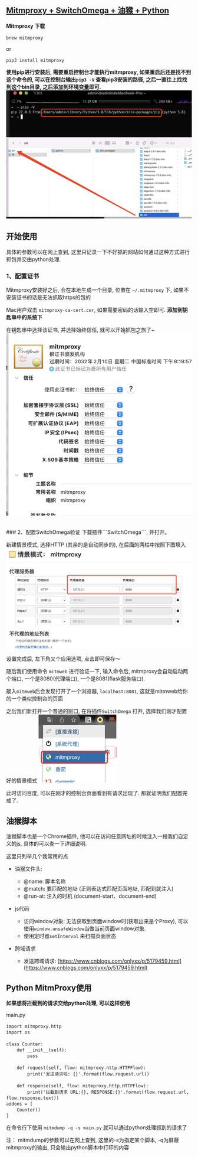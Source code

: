 ## [Mitmproxy + SwitchOmega + 油猴 + Python](https://puffhub.github.io/)

**Mitmproxy 下载**

```
brew mitmproxy
```
or

```
pip3 install mitmproxy
```

**使用pip进行安装后, 需要重启控制台才能执行mitmproxy, 如果重启后还是找不到这个命令的, 可以在控制台输出```pip3 -V``` 查看pip3安装的路径, 之后一直往上找找到这个bin目录, 之后添加到环境变量即可.**
![1](./img/mitmproxy1.png)
![1](./img/mitmproxy2.png)


## 开始使用
具体的参数可以在网上查到, 这里只记录一下不好抓的网站如何通过这种方式进行抓包并交由python处理.

### 1、配置证书
Mitmproxy安装好之后, 会在本地生成一个目录, 位置在 ```~/.mitmproxy``` 下, 如果不安装证书的话是无法抓取https的包的

Mac用户双击 ```mitmproxy-ca-cert.cer```, 如果需要密码的话输入空即可. **添加到钥匙串中的系统下**

在钥匙串中选择该证书, 并选择始终信任, 就可以开始抓包之旅了~
![1](./img/mitmproxy5.png)

<br />
### 2、配置SwitchOmega验证
下载插件```SwitchOmega```, 并打开。

新建情景模式, 选择HTTP (其余的是自动同步的), 在后面的两栏中按照下图填入
![1](./img/mitmproxy3.png)

设置完成后, 左下角又个应用选项, 点击即可保存～

随后我们使用命令 ```mitmweb``` 进行验证一下, 输入命令后, mitmproxy会自动启动两个端口, 一个是8080(代理端口), 一个是8081(flask服务端口).

敲入```mitmweb```后会发现打开了一个浏览器, ```localhost:8081```, 这就是mitmweb给你的一个类似控制台的页面

之后我们新打开一个普通的窗口, 在将插件```SwitchOmega``` 打开, 选择我们刚才配置好的情景模式
![1](./img/mitmproxy4.png)

此时访问百度, 可以在刚才的控制台页面看到有请求出现了. 那就证明我们配置完成了.



## 油猴脚本
油猴脚本也是一个Chrome插件,  他可以在访问任意网址的时候注入一段我们自定义的js, 具体的可以查一下详细说明.

这里只列举几个我常用的点

- 油猴文件头:
	- @name: 脚本名称
	- @match: 要匹配的地址 (正则表达式匹配页面地址, 匹配到就注入)
	- @run-at: 注入的时机 (document-start、document-end)

- js代码
	- 访问window对象: 无法获取到页面window时(获取出来是个Proxy), 可以使用```window.unsafeWindow```当做当前页面window对象.
	- 使用定时器```setInterval``` 来扫描页面状态

- 跨域请求
	- 发送跨域请求: [https://www.cnblogs.com/onlyxx/p/5179459.html](https://www.cnblogs.com/onlyxx/p/5179459.html)


## Python MitmProxy使用
**如果想将拦截到的请求交给python处理, 可以这样使用**

main.py
```
import mitmproxy.http
import os

class Counter:
    def __init__(self):
        pass

    def request(self, flow: mitmproxy.http.HTTPFlow):
        print('发送请求啦: {}'.format(flow.request.url))

    def response(self, flow: mitmproxy.http.HTTPFlow):
        print('拦截到请求 URL:{}, RESPONSE:{}'.format(flow.request.url, flow.response.text))
addons = [
    Counter()
]
```

在命令行下使用 ```mitmdump -q -s main.py``` 就可以通过python处理抓到的请求了

注： mitmdump的参数可以在网上查到, 这里的-s为指定某个脚本, -q为屏蔽mitmproxy的输出, 只会输出python脚本中打印的内容












